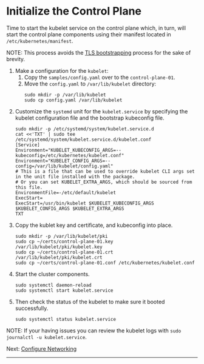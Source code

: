 # Initialize the Control Plane

Time to start the kubelet service on the control plane which, in turn, will
start the control plane components using their manifest located in
`/etc/kubernetes/manifest`.

NOTE: This process avoids the [TLS bootstrapping] process for the sake of
brevity.

1. Make a configuration for the `kubelet`:
   1. Copy the `samples/config.yaml` over to the `control-plane-01`.
   2. Move the `config.yaml` to `/var/lib/kubelet` directory:
      ```shell
      sudo mkdir -p /var/lib/kubelet
      sudo cp config.yaml /var/lib/kubelet
      ```
2. Customize the `systemd` unit for the `kubelet.service` by specifying the
   kubelet configuration file and the bootstrap kubeconfig file.
   ```shell
   sudo mkdir -p /etc/systemd/system/kubelet.service.d
   cat <<'TXT' | sudo tee /etc/systemd/system/kubelet.service.d/kubelet.conf
   [Service]
   Environment="KUBELET_KUBECONFIG_ARGS=--kubeconfig=/etc/kubernetes/kubelet.conf"
   Environment="KUBELET_CONFIG_ARGS=--config=/var/lib/kubelet/config.yaml"
   # This is a file that can be used to override kubelet CLI args set in the unit file installed with the package.
   # Or you can set KUBELET_EXTRA_ARGS, which should be sourced from this file.
   EnvironmentFile=-/etc/default/kubelet
   ExecStart=
   ExecStart=/usr/bin/kubelet $KUBELET_KUBECONFIG_ARGS $KUBELET_CONFIG_ARGS $KUBELET_EXTRA_ARGS
   TXT
   ```
3. Copy the kublet key and certificate, and kubeconfig into place.
   ```shell
   sudo mkdir -p /var/lib/kubelet/pki
   sudo cp ~/certs/control-plane-01.key /var/lib/kubelet/pki/kubelet.key
   sudo cp ~/certs/control-plane-01.crt /var/lib/kubelet/pki/kubelet.crt
   sudo cp ~/certs/control-plane-01.conf /etc/kubernetes/kubelet.conf
   ```
4. Start the cluster components.
   ```shell
   sudo systemctl daemon-reload
   sudo systemctl start kubelet.service
   ```
5. Then check the status of the kubelet to make sure it booted successfully.
   ```shell
   sudo systemctl status kubelet.service
   ```

NOTE: If your having issues you can review the kubelet logs with
`sudo journalctl -u kubelet.service`.

Next: [Configure Networking]

---

[TLS bootstrapping]: https://kubernetes.io/docs/reference/access-authn-authz/kubelet-tls-bootstrapping
[Configure Networking]: /kubernetes/4.5-configure-networking.md
